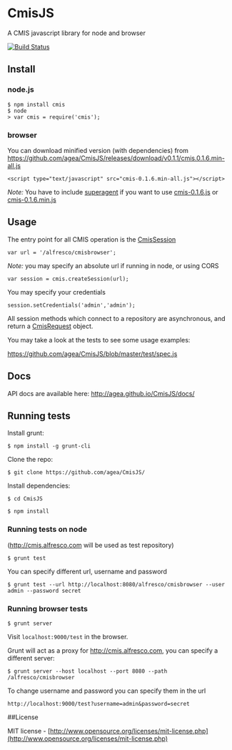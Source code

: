 CmisJS
======

A CMIS javascript library for node and browser

[![Build Status](https://travis-ci.org/agea/CmisJS.png?branch=master)](https://travis-ci.org/agea/CmisJS)

## Install

### node.js

    $ npm install cmis
    $ node
    > var cmis = require('cmis');

### browser

You can download minified version (with dependencies) from https://github.com/agea/CmisJS/releases/download/v0.1.1/cmis.0.1.6.min-all.js

	<script type="text/javascript" src="cmis-0.1.6.min-all.js"></script>

*Note:*
You have to include [superagent](http://visionmedia.github.io/) if you want to use [cmis-0.1.6.js](https://github.com/agea/CmisJS/releases/download/v0.1.1/cmis.0.1.1.js) or [cmis-0.1.6.min.js](https://github.com/agea/CmisJS/releases/download/v0.1.1/cmis.0.1.6.min.js)

## Usage

The entry point for all CMIS operation is the [CmisSession](http://agea.github.io/CmisJS/docs/#!/api/CmisSession)

	var url = '/alfresco/cmisbrowser';

*Note:* you may specify an absolute url if running in node, or using CORS

	var session = cmis.createSession(url);

You may specify your credentials

	session.setCredentials('admin','admin');

All session methods which connect to a repository are asynchronous, and return a [CmisRequest](http://agea.github.io/CmisJS/docs/#!/api/CmisRequest) object.

You may take a look at the tests to see some usage examples:

https://github.com/agea/CmisJS/blob/master/test/spec.js

## Docs

API docs are available here: http://agea.github.io/CmisJS/docs/

## Running tests

Install grunt:

    $ npm install -g grunt-cli

Clone the repo:

    $ git clone https://github.com/agea/CmisJS/

Install dependencies:

    $ cd CmisJS

    $ npm install

### Running tests on node

(http://cmis.alfresco.com will be used as test repository)

    $ grunt test

You can specify different url, username and password

    $ grunt test --url http://localhost:8080/alfresco/cmisbrowser --user admin --password secret

### Running browser tests

    $ grunt server

Visit `localhost:9000/test` in the browser.

Grunt will act as a proxy for http://cmis.alfresco.com, you can specify a different server:

	$ grunt server --host localhost --port 8080 --path /alfresco/cmisbrowser

To change username and password you can specify them in the url

	http://localhost:9000/test?username=admin&password=secret

##License

MIT license - [http://www.opensource.org/licenses/mit-license.php](http://www.opensource.org/licenses/mit-license.php)
